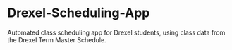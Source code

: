 # Drexel-Scheduling-App
Automated class scheduling app for Drexel students, using class data from the Drexel Term Master Schedule.
